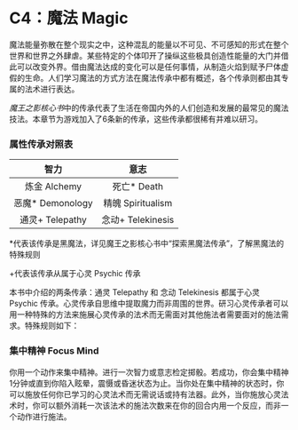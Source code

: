 # C4：魔法 Magic

魔法能量弥散在整个现实之中，这种混乱的能量以不可见、不可感知的形式在整个世界和世界之外肆虐。某些特定的个体叩开了操纵这些极具创造性能量的大门并借此可以改变外界。借由魔法达成的变化可以是任何事情，从制造火焰到赋予尸体虚假的生命。人们学习魔法的方式方法在魔法传承中都有概述，各个传承则都由其专属的法术进行表达。

*魔王之影核心书*中的传承代表了生活在帝国内外的人们创造和发展的最常见的魔法技法。本章节为游戏加入了6条新的传承，这些传承都很稀有并难以研习。

### 属性传承对照表

<table>
<thead>
<tr class="header">
<th style="TEXT-ALIGN: center">智力</th>
<th style="TEXT-ALIGN: center">意志</th>
</tr>
</thead>
<tbody>
<tr class="odd">
<td style="TEXT-ALIGN: center">炼金 Alchemy</td>
<td style="TEXT-ALIGN: center">死亡* Death</td>
</tr>
<tr class="even">
<td style="TEXT-ALIGN: center">恶魔* Demonology</td>
<td style="TEXT-ALIGN: center">精魄 Spiritualism</td>
</tr>
<tr class="odd">
<td style="TEXT-ALIGN: center">通灵+ Telepathy</td>
<td style="TEXT-ALIGN: center">念动+ Telekinesis</td>
</tr>
</tbody>
</table>

\*代表该传承是黑魔法，详见魔王之影核心书中“探索黑魔法传承”，了解黑魔法的特殊规则

+代表该传承从属于心灵 Psychic 传承

本书中介绍的两条传承：通灵 Telepathy 和 念动 Telekinesis 都属于心灵
Psychic
传承。心灵传承自思维中提取魔力而非周围的世界。研习心灵传承者可以用一种特殊的方法来施展心灵传承的法术而无需面对其他施法者需要面对的施法需求。特殊规则如下：

### 集中精神 Focus Mind

你用一个动作来集中精神。进行一次智力或意志检定掷骰。若成功，你会集中精神1分钟或直到你陷入眩晕，震慑或昏迷状态为止。当你处在集中精神的状态时，你可以施放任何你已学习的心灵法术而无需说话或持有法器。此外，当你施放心灵法术时，你可以额外消耗一次该法术的施法次数来在你的回合内用一个反应，而非一个动作进行施法。
